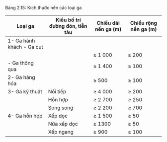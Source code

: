 Bảng 2.15: Kích thước nền các loại ga

| Loại ga                   | Kiểu bố trí đường đón, tiễn tàu   | Chiều dài nền ga (m)   | Chiều rộng nền ga (m)   |
|---------------------------|-----------------------------------|------------------------|-------------------------|
| 1- Ga hành khách - Ga cụt |                                   |                        |                         |
|                           |                                   | ≥ 1 000                | ≥ 200                   |
| - Ga thông qua            |                                   | ≥ 1 400                | ≥ 100                   |
| 2- Ga hàng hóa            |                                   | ≥ 500                  | ≥ 100                   |
| 3- Ga kỹ thuật            | Nối tiếp                          | ≥ 4 000                | ≥ 200                   |
|                           | Hỗn hợp                           | ≥ 2 700                | ≥ 250                   |
|                           | Song song                         | ≥ 2 200                | ≥ 700                   |
| 4- Ga hỗn hợp             | Xếp dọc                           | ≥ 1 500                | ≥ 50                    |
|                           | Nửa xếp dọc                       | ≥ 1300                 | ≥ 50                    |
|                           | Xếp ngang                         | ≥ 900                  | ≥ 100                   |